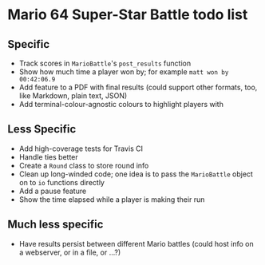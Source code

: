 # Mario 64 Super-Star Battle todo list

## Specific

+ Track scores in `MarioBattle`'s `post_results` function
+ Show how much time a player won by; for example `matt won by
  00:42:06.9`
+ Add feature to a PDF with final results (could support other formats,
  too, like Markdown, plain text, JSON)
+ Add terminal-colour-agnostic colours to highlight players with

## Less Specific

+ Add high-coverage tests for Travis CI
+ Handle ties better
+ Create a `Round` class to store round info
+ Clean up long-winded code; one idea is to pass the `MarioBattle`
  object on to `io` functions directly
+ Add a pause feature
+ Show the time elapsed while a player is making their run

## Much less specific

+ Have results persist between different Mario battles (could host info
  on a webserver, or in a file, or ...?)
